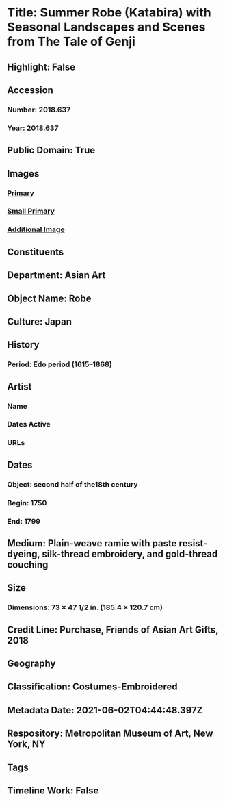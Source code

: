# Title: Summer Robe (Katabira) with Seasonal Landscapes and Scenes from The Tale of Genji
## Highlight: False
## Accession
### Number: 2018.637
### Year: 2018.637
## Public Domain: True
## Images
### [Primary](https://images.metmuseum.org/CRDImages/as/original/LC-2018_637_001.jpg)
### [Small Primary](https://images.metmuseum.org/CRDImages/as/web-large/LC-2018_637_001.jpg)
### [Additional Image](https://images.metmuseum.org/CRDImages/as/original/LC-2018_637_002.jpg)
## Constituents
## Department: Asian Art
## Object Name: Robe
## Culture: Japan
## History
### Period: Edo period (1615–1868)
## Artist
### Name
### Dates Active
### URLs
## Dates
### Object: second half of the18th century
### Begin: 1750
### End: 1799
## Medium: Plain-weave ramie with paste resist-dyeing, silk-thread embroidery, and gold-thread couching
## Size
### Dimensions: 73 × 47 1/2 in. (185.4 × 120.7 cm)
## Credit Line: Purchase, Friends of Asian Art Gifts, 2018
## Geography
## Classification: Costumes-Embroidered
## Metadata Date: 2021-06-02T04:44:48.397Z
## Respository: Metropolitan Museum of Art, New York, NY
## Tags
## Timeline Work: False